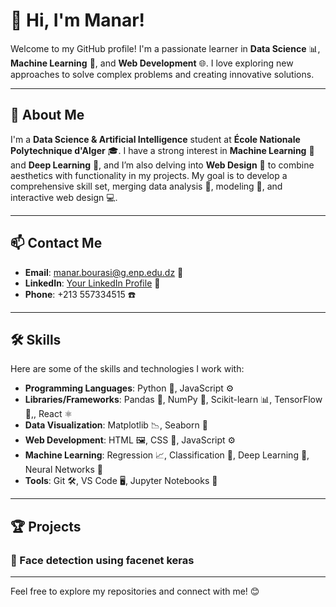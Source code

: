 # 👋 Hi, I'm Manar!

Welcome to my GitHub profile! I'm a passionate learner in **Data Science** 📊, **Machine Learning** 🤖, and **Web Development** 🌐. I love exploring new approaches to solve complex problems and creating innovative solutions.

---

## 📇 About Me
I'm a **Data Science & Artificial Intelligence** student at **École Nationale Polytechnique d'Alger** 🎓. I have a strong interest in **Machine Learning** 🤖 and **Deep Learning** 🌱, and I’m also delving into **Web Design** 🎨 to combine aesthetics with functionality in my projects. My goal is to develop a comprehensive skill set, merging data analysis 🧮, modeling 🧠, and interactive web design 💻.

---

## 📫 Contact Me
- **Email**: [manar.bourasi@g.enp.edu.dz](mailto:manar.bourasi@g.enp.edu.dz) 📧
- **LinkedIn**: [Your LinkedIn Profile](www.linkedin.com/in/manar-bouras-aba26126a) 🔗
- **Phone**: +213 557334515 ☎️

---

## 🛠️ Skills
Here are some of the skills and technologies I work with:

- **Programming Languages**: Python 🐍, JavaScript ⚙️
- **Libraries/Frameworks**: Pandas 🐼, NumPy 📐, Scikit-learn 📊, TensorFlow 🤖,, React ⚛️
- **Data Visualization**: Matplotlib 📉, Seaborn 🌈
- **Web Development**: HTML 🖼️, CSS 🎨, JavaScript ⚙️
- **Machine Learning**: Regression 📈, Classification 🧠, Deep Learning 🌱, Neural Networks 🧬
- **Tools**: Git 🛠️, VS Code 🖥️, Jupyter Notebooks 📒

---

## 🏆 Projects

### 🚀 Face detection using facenet keras 

---

Feel free to explore my repositories and connect with me! 😊
